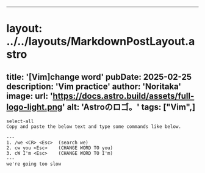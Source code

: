 
---
# layout: ../../layouts/MarkdownPostLayout.astro
title: '[Vim]change word'
pubDate: 2025-02-25
description: 'Vim practice'
author: 'Noritaka'
image:
    url: 'https://docs.astro.build/assets/full-logo-light.png'
    alt: 'Astroのロゴ。'
tags: ["Vim",]
---

```
select-all
Copy and paste the below text and type some commands like below.

---
1. /we <CR> <Esc>  (search we)
2. cw you <Esc>    (CHANGE WORD TO you)
3. cW I'm <Esc>    (CHANGE WORD TO I'm)
---
we're going too slow
```
